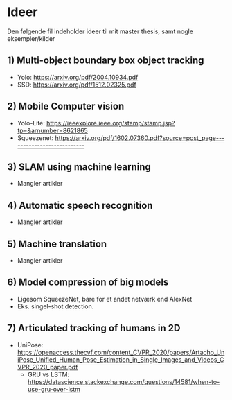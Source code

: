 # Ideer

Den følgende fil indeholder ideer til mit master thesis, samt nogle eksempler/kilder

## 1) Multi-object boundary box object tracking

-   Yolo: https://arxiv.org/pdf/2004.10934.pdf
-   SSD: https://arxiv.org/pdf/1512.02325.pdf

## 2) Mobile Computer vision

-   Yolo-Lite: https://ieeexplore.ieee.org/stamp/stamp.jsp?tp=&arnumber=8621865
-   Squeezenet: https://arxiv.org/pdf/1602.07360.pdf?source=post_page---------------------------

## 3) SLAM using machine learning
-   Mangler artikler

## 4) Automatic speech recognition
-   Mangler artikler

## 5) Machine translation
-   Mangler artikler

## 6) Model compression of big models
-   Ligesom SqueezeNet, bare for et andet netværk end AlexNet
-   Eks. singel-shot detection.

## 7) Articulated tracking of humans in 2D
-   UniPose: https://openaccess.thecvf.com/content_CVPR_2020/papers/Artacho_UniPose_Unified_Human_Pose_Estimation_in_Single_Images_and_Videos_CVPR_2020_paper.pdf
    - GRU vs LSTM: https://datascience.stackexchange.com/questions/14581/when-to-use-gru-over-lstm

